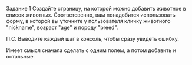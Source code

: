 Задание 1
Создайте страницу, на которой можно добавить животное в список животных. Соответсвенно, вам понадобится использовать форму, в которой вы уточните у пользователя кличку животного "nickname", возраст "age" и породу "breed".

П.С. Выводите каждый шаг в консоль, чтобы сразу увидеть ошибку.

Имеет смысл сначала сделать с одним полем, а потом добавить и остальные.
